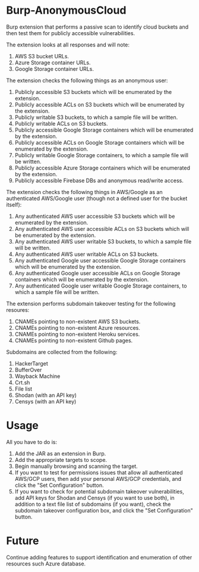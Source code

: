 # Burp-AnonymousCloud
Burp extension that performs a passive scan to identify cloud buckets and then test them for publicly accessible vulnerabilities.

The extension looks at all responses and will note:
1. AWS S3 bucket URLs.
2. Azure Storage container URLs.
3. Google Storage container URLs.

The extension checks the following things as an anonymous user:
1. Publicly accessible S3 buckets which will be enumerated by the extension.
2. Publicly accessible ACLs on S3 buckets which will be enumerated by the extension.
3. Publicly writable S3 buckets, to which a sample file will be written.
4. Publicly writable ACLs on S3 buckets.
5. Publicly accessible Google Storage containers which will be enumerated by the extension.
6. Publicly accessible ACLs on Google Storage containers which will be enumerated by the extension.
7. Publicly writable Google Storage containers, to which a sample file will be written.
8. Publicly accessible Azure Storage containers which will be enumerated by the extension.
9. Publicly accessible Firebase DBs and anonymous read/write access.

The extension checks the following things in AWS/Google as an authenticated AWS/Google user (though not a defined user for the bucket itself):
1. Any authenticated AWS user accessible S3 buckets which will be enumerated by the extension.
2. Any authenticated AWS user accessible ACLs on S3 buckets which will be enumerated by the extension.
3. Any authenticated AWS user writable S3 buckets, to which a sample file will be written.
4. Any authenticated AWS user writable ACLs on S3 buckets.
5. Any authenticated Google user accessible Google Storage containers which will be enumerated by the extension.
6. Any authenticated Google user accessible ACLs on Google Storage containers which will be enumerated by the extension.
7. Any authenticated Google user writable Google Storage containers, to which a sample file will be written.

The extension performs subdomain takeover testing for the following resoures:
1. CNAMEs pointing to non-existent AWS S3 buckets.
2. CNAMEs pointing to non-existent Azure resources.
3. CNAMEs pointing to non-existent Heroku services.
4. CNAMEs pointing to non-existent Github pages.

Subdomains are collected from the following:
1. HackerTarget
2. BufferOver
3. Wayback Machine
4. Crt.sh
5. File list
6. Shodan (with an API key)
7. Censys (with an API key)

Usage
=====

All you have to do is:
1. Add the JAR as an extension in Burp.
2. Add the appropriate targets to scope.
3. Begin manually browsing and scanning the target.
4. If you want to test for permissions issues that allow all authenticated AWS/GCP users, then add your personal AWS/GCP credentials, and click the "Set Configuration" button.
5. If you want to check for potential subdomain takeover vulnerabilities, add API keys for Shodan and Censys (if you want to use both), in addition to a text file list of subdomains (if you want), check the subdomain takeover configuration box, and click the "Set Configuration" button.


Future
======

Continue adding features to support identification and enumeration of other resources such Azure database.

